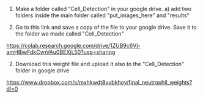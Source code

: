 1. Make a folder called "Cell_Detection" in your google drive. 
  a) add two folders inside the main folder called "put_images_here" and "results"
  
2. Go to this link and save a copy of the file to your google drive. Save it to the folder 
we made called "Cell_Detection"

https://colab.research.google.com/drive/1ZUB9c6Vj-amH8jwFdkCvnVAu0BEXjL50?usp=sharing

2. Download this weight file and upload it also to the "Cell_Detection" folder in google drive 

https://www.dropbox.com/s/mxhkwdt8vvbkhoy/final_neutrophil_weights?dl=0
  
